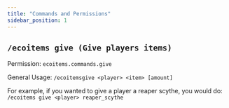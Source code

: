 ```yaml
---
title: "Commands and Permissions"
sidebar_position: 1
---
```


## `/ecoitems give (Give players items)`
Permission: `ecoitems.commands.give`

General Usage: `/ecoitemsgive <player> <item> [amount]`

For example, if you wanted to give a player a reaper scythe, you would do: `/ecoitems give <player> reaper_scythe`


